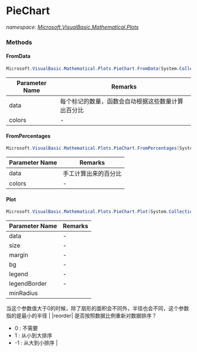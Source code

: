 ﻿# PieChart
_namespace: [Microsoft.VisualBasic.Mathematical.Plots](./index.md)_





### Methods

#### FromData
```csharp
Microsoft.VisualBasic.Mathematical.Plots.PieChart.FromData(System.Collections.Generic.IEnumerable{Microsoft.VisualBasic.ComponentModel.DataSourceModel.NamedValue{System.Int32}},System.String[])
```


|Parameter Name|Remarks|
|--------------|-------|
|data|每个标记的数量，函数会自动根据这些数量计算出百分比|
|colors|-|


#### FromPercentages
```csharp
Microsoft.VisualBasic.Mathematical.Plots.PieChart.FromPercentages(System.Collections.Generic.IEnumerable{Microsoft.VisualBasic.ComponentModel.DataSourceModel.NamedValue{System.Double}},System.String[])
```


|Parameter Name|Remarks|
|--------------|-------|
|data|手工计算出来的百分比|
|colors|-|


#### Plot
```csharp
Microsoft.VisualBasic.Mathematical.Plots.PieChart.Plot(System.Collections.Generic.IEnumerable{Microsoft.VisualBasic.Mathematical.Plots.PercentageData},System.Drawing.Size,System.Drawing.Size,System.String,System.Boolean,Microsoft.VisualBasic.Imaging.Drawing2D.Vector.Shapes.Border,System.Single,System.Int32)
```


|Parameter Name|Remarks|
|--------------|-------|
|data|-|
|size|-|
|margin|-|
|bg|-|
|legend|-|
|legendBorder|-|
|minRadius|
 当这个参数值大于0的时候，除了扇形的面积会不同外，半径也会不同，这个参数指的是最小的半径
 |
|reorder|
 是否按照数据比例重新对数据排序？
 +  0 : 不需要
 +  1 : 从小到大排序
 + -1 : 从大到小排序 
 |



